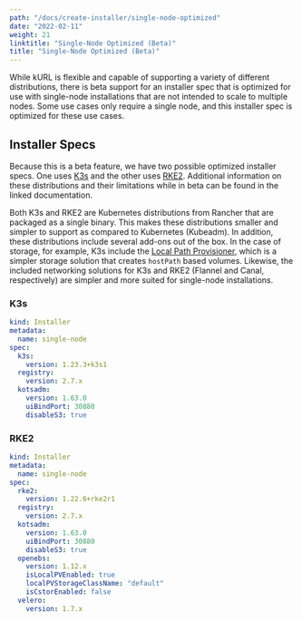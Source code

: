 ```yaml
---
path: "/docs/create-installer/single-node-optimized"
date: "2022-02-11"
weight: 21
linktitle: "Single-Node Optimized (Beta)"
title: "Single-Node Optimized (Beta)"
---
```


While kURL is flexible and capable of supporting a variety of different distributions, there is beta support for an installer spec that is optimized for use with single-node installations that are not intended to scale to multiple nodes. Some use cases only require a single node, and this installer spec is optimized for these use cases.

## Installer Specs
 Because this is a beta feature, we have two possible optimized installer specs. One uses [K3s](/docs/add-ons/k3s) and the other uses [RKE2](/docs/add-ons/rke2). Additional information on these distributions and their limitations while in beta can be found in the linked documentation.

 Both K3s and RKE2 are Kubernetes distributions from Rancher that are packaged as a single binary. This makes these distributions smaller and simpler to support as compared to Kubernetes (Kubeadm). In addition, these distributions include several add-ons out of the box. In the case of storage, for example, K3s include the [Local Path Provisioner](https://github.com/rancher/local-path-provisioner), which is a simpler storage solution that creates `hostPath` based volumes. Likewise, the included networking solutions for K3s and RKE2 (Flannel and Canal, respectively) are simpler and more suited for single-node installations.

### K3s
```yaml
kind: Installer
metadata:
  name: single-node
spec: 
  k3s:
    version: 1.23.3+k3s1
  registry: 
    version: 2.7.x
  kotsadm: 
    version: 1.63.0
    uiBindPort: 30880
    disableS3: true
```

### RKE2
```yaml
kind: Installer
metadata:
  name: single-node
spec: 
  rke2:
    version: 1.22.6+rke2r1
  registry: 
    version: 2.7.x
  kotsadm: 
    version: 1.63.0
    uiBindPort: 30880
    disableS3: true
  openebs:
    version: 1.12.x
    isLocalPVEnabled: true
    localPVStorageClassName: "default"
    isCstorEnabled: false
  velero:
    version: 1.7.x
```
